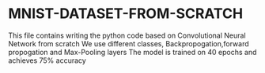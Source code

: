# MNIST-DATASET-FROM-SCRATCH
This file contains writing the python code based on Convolutional Neural Network from scratch 
We use different classes, Backpropogation,forward propogation and Max-Pooling layers 
The model is trained on 40 epochs and achieves 75% accuracy
